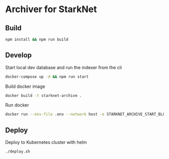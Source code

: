 # Archiver for StarkNet

## Build
```bash
npm install && npm run build
```

## Develop
 
Start local dev database and run the indexer from the cli
```bash
docker-compose up -d && npm run start
```

Build docker image
```bash
docker build -t starknet-archive .
```

Run docker
```bash
docker run --env-file .env --network host -e STARKNET_ARCHIVE_START_BLOCK=100000 -e STARKNET_ARCHIVE_FINISH_BLOCK=100003 starknet-archive
```

## Deploy

Deploy to Kubernetes cluster with helm
```bash
./deploy.sh
```
